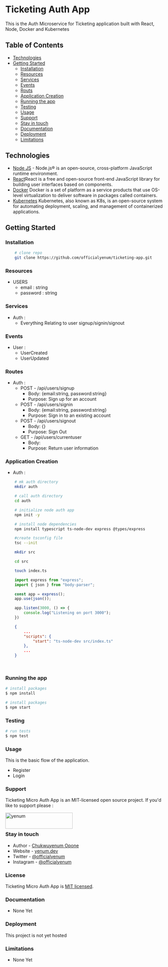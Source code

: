 # Ticketing Auth App

This is the Auth Microservice for Ticketing application built with React, Node, Docker and Kubernetes

## Table of Contents

-   [Technologies](#technologies)
-   [Getting Started](#getting-started)
    -   [Installation](#installation)
    -   [Resources](#resources)
    -   [Services](#services)
    -   [Events](#events)
    -   [Routs](#routes)
    -   [Application Creation](#application-creation)
    -   [Running the app](#running-the-app)
    -   [Testing](#testing)
    -   [Usage](#usage)
    -   [Support](#support)
    -   [Stay in touch](#stay-in-touch)
    -   [Documentation](#documentation)
    -   [Deployment](#deployment)
    -   [Limitations](#limitations)

## Technologies
-   [Node JS](https://nodejs.org/) - Node.js® is an open-source, cross-platform JavaScript runtime environment.
-   [React](https://react.dev)React is a free and open-source front-end JavaScript library for building user interfaces based on components.
-   [Docker](https://docker.com) Docker is a set of platform as a service products that use OS-level virtualization to deliver software in packages called containers.
-   [Kubernetes](https://kubernetes.io/) Kubernetes, also known as K8s, is an open-source system for automating deployment, scaling, and management of containerized applications.

## Getting Started

### Installation
```bash
    # clone repo
    git clone https://github.com/officialyenum/ticketing-app.git

```

### Resources
- USERS
    - email : string
    - password : string

### Services
- Auth : 
    -   Everything Relating to user signup/signin/signout

### Events

- User :
  - UserCreated
  - UserUpdated


### Routes

- Auth :
  - POST - /api/users/signup  
    - Body: {email:string, password:string}
    - Purpose: Sign up for an account
  - POST - /api/users/signin
    - Body: {email:string, password:string}
    - Purpose: Sign in to an existing account
  - POST - /api/users/signout
    - Body: {}
    - Purpose: Sign Out
  - GET - /api/users/currentuser 
    - Body: 
    - Purpose: Return user information

### Application Creation
- Auth :
```bash
    # mk auth directory
    mkdir auth

    # call auth directory
    cd auth

    # initialize node auth app
    npm init -y 

    # install node dependencies
    npm install typescript ts-node-dev express @types/express

    #create tsconfig file
    tsc --init

    mkdir src

    cd src

    touch index.ts

```

```typescript
    import express from "express";
    import { json } from "body-parser";

    const app = express();
    app.use(json());

    app.listen(3000, () => {
        console.log("Listening on port 3000");
    })
```

```json
    {
        ...
        "scripts": {
            "start": "ts-node-dev src/index.ts"
        },
        ...
    }
```

```bash
    
```

### Running the app

```bash
# install packages
$ npm install 

# install packages
$ npm start 

```

### Testing

```bash
# run tests
$ npm test


```

### Usage

This is the basic flow of the application.
-   Register
-   Login

### Support

Ticketing Micro Auth App is an MIT-licensed open source project. If you'd like to support please : <p><a href="https://www.buymeacoffee.com/yenum"> <img align="left" src="https://cdn.buymeacoffee.com/buttons/v2/default-yellow.png" height="50" width="210" alt="yenum" /></a></p>
<br>
<br>

### Stay in touch

- Author - [Chukwuyenum Opone](https://github.com/officialyenum)
- Website - [yenum.dev](https://yenum.dev/)
- Twitter - [@officialyenum](https://twitter.com/officialyenum)
- Instagram - [@officialyenum](https://www.instagram.com/officialyenum/?hl=en)


### License

Ticketing Micro Auth App is [MIT licensed](https://github.com/officialyenum/ticketing-app/blob/main/LICENSE).


### Documentation
-   None Yet

### Deployment

This project is not yet hosted


### Limitations
-   None Yet

